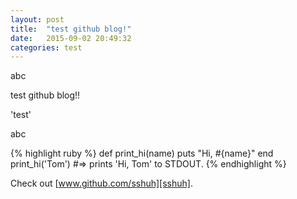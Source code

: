 ```yaml
---
layout: post
title:  "test github blog!"
date:   2015-09-02 20:49:32
categories: test
---
```


abc

test github blog!!

'test'

abc

{% highlight ruby %}
def print_hi(name)
  puts "Hi, #{name}"
end
print_hi('Tom')
#=> prints 'Hi, Tom' to STDOUT.
{% endhighlight %}

Check out [www.github.com/sshuh][sshuh].

[sshuh]: www.github.com/sshuh
